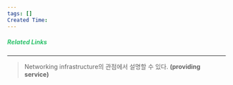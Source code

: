 ```yaml
---
tags: []
Created Time:
---
```

##### <font color="#2DC26B">Related Links</font>
___

> Networking infrastructure의 관점에서 설명할 수 있다.
> **(providing service)**

